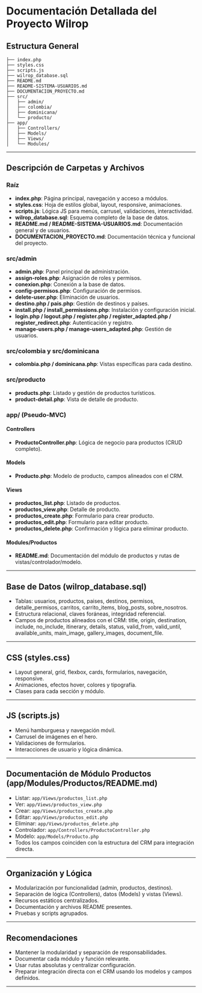 # Documentación Detallada del Proyecto Wilrop

## Estructura General

```
├── index.php
├── styles.css
├── scripts.js
├── wilrop_database.sql
├── README.md
├── README-SISTEMA-USUARIOS.md
├── DOCUMENTACION_PROYECTO.md
├── src/
│   ├── admin/
│   ├── colombia/
│   ├── dominicana/
│   └── producto/
├── app/
│   ├── Controllers/
│   ├── Models/
│   ├── Views/
│   └── Modules/
```

---

## Descripción de Carpetas y Archivos

### Raíz
- **index.php**: Página principal, navegación y acceso a módulos.
- **styles.css**: Hoja de estilos global, layout, responsive, animaciones.
- **scripts.js**: Lógica JS para menús, carrusel, validaciones, interactividad.
- **wilrop_database.sql**: Esquema completo de la base de datos.
- **README.md / README-SISTEMA-USUARIOS.md**: Documentación general y de usuarios.
- **DOCUMENTACION_PROYECTO.md**: Documentación técnica y funcional del proyecto.

### src/admin
- **admin.php**: Panel principal de administración.
- **assign-roles.php**: Asignación de roles y permisos.
- **conexion.php**: Conexión a la base de datos.
- **config-permisos.php**: Configuración de permisos.
- **delete-user.php**: Eliminación de usuarios.
- **destino.php / pais.php**: Gestión de destinos y países.
- **install.php / install_permissions.php**: Instalación y configuración inicial.
- **login.php / logout.php / register.php / register_adapted.php / register_redirect.php**: Autenticación y registro.
- **manage-users.php / manage-users_adapted.php**: Gestión de usuarios.

### src/colombia y src/dominicana
- **colombia.php / dominicana.php**: Vistas específicas para cada destino.

### src/producto
- **products.php**: Listado y gestión de productos turísticos.
- **product-detail.php**: Vista de detalle de producto.

### app/ (Pseudo-MVC)
#### Controllers
- **ProductoController.php**: Lógica de negocio para productos (CRUD completo).
#### Models
- **Producto.php**: Modelo de producto, campos alineados con el CRM.
#### Views
- **productos_list.php**: Listado de productos.
- **productos_view.php**: Detalle de producto.
- **productos_create.php**: Formulario para crear producto.
- **productos_edit.php**: Formulario para editar producto.
- **productos_delete.php**: Confirmación y lógica para eliminar producto.
#### Modules/Productos
- **README.md**: Documentación del módulo de productos y rutas de vistas/controlador/modelo.

---

## Base de Datos (wilrop_database.sql)
- Tablas: usuarios, productos, paises, destinos, permisos, detalle_permisos, carritos, carrito_items, blog_posts, sobre_nosotros.
- Estructura relacional, claves foráneas, integridad referencial.
- Campos de productos alineados con el CRM: title, origin, destination, include, no_include, itinerary, details, status, valid_from, valid_until, available_units, main_image, gallery_images, document_file.

---

## CSS (styles.css)
- Layout general, grid, flexbox, cards, formularios, navegación, responsive.
- Animaciones, efectos hover, colores y tipografía.
- Clases para cada sección y módulo.

---

## JS (scripts.js)
- Menú hamburguesa y navegación móvil.
- Carrusel de imágenes en el hero.
- Validaciones de formularios.
- Interacciones de usuario y lógica dinámica.

---

## Documentación de Módulo Productos (app/Modules/Productos/README.md)
- Listar: `app/Views/productos_list.php`
- Ver: `app/Views/productos_view.php`
- Crear: `app/Views/productos_create.php`
- Editar: `app/Views/productos_edit.php`
- Eliminar: `app/Views/productos_delete.php`
- Controlador: `app/Controllers/ProductoController.php`
- Modelo: `app/Models/Producto.php`
- Todos los campos coinciden con la estructura del CRM para integración directa.

---

## Organización y Lógica
- Modularización por funcionalidad (admin, productos, destinos).
- Separación de lógica (Controllers), datos (Models) y vistas (Views).
- Recursos estáticos centralizados.
- Documentación y archivos README presentes.
- Pruebas y scripts agrupados.

---

## Recomendaciones
- Mantener la modularidad y separación de responsabilidades.
- Documentar cada módulo y función relevante.
- Usar rutas absolutas y centralizar configuración.
- Preparar integración directa con el CRM usando los modelos y campos definidos.

---